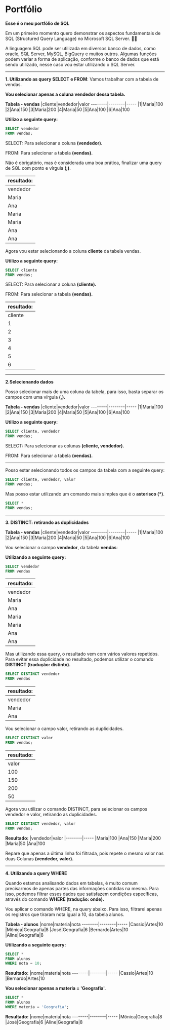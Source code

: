 # Portfólio

**Esse é o meu portfólio de SQL**

Em um primeiro momento quero demonstrar os aspectos fundamentais de SQL (Structured Query Language) no Microsoft SQL Server. 👨‍💻

A linguagem SQL pode ser utilizada em diversos banco de dados, como oracle, SQL Server, MySQL, BigQuery e muitos outros. Algumas funções podem variar a forma de aplicação, conforme o banco de dados que está sendo utilizado, nesse caso vou estar utilizando o SQL Server.

---
**1. Utilizando as query SELECT e FROM**: Vamos trabalhar com a tabela de vendas.

**Vou selecionar apenas a coluna vendedor dessa tabela.**

**Tabela - vendas**
|cliente|vendedor|valor 
--------|--------|-----
|1|Maria|100
|2|Ana|150
|3|Maria|200
|4|Maria|50
|5|Ana|100
|6|Ana|100

**Utilizo a seguinte query:**

```SQL 
SELECT vendedor
FROM vendas;
```
SELECT: Para selecionar a coluna **(vendedor).**

FROM: Para selecionar a tabela **(vendas).**

Não é obrigatório, mas é considerada uma boa prática, finalizar uma query de SQL com ponto e vírgula **(;)**.

|resultado:|
|-----------|
|vendedor|
|Maria|
|Ana|
|Maria|
|Maria|
|Ana|
|Ana|

Agora vou estar selecionando a coluna **cliente** da tabela vendas.

**Utilizo a seguinte query:**

```SQL 
SELECT cliente
FROM vendas;
```
SELECT: Para selecionar a coluna **(cliente).**

FROM: Para selecionar a tabela **(vendas).**

|resultado:|
|-----------|
|cliente|
|1|
|2|
|3|
|4|
|5|
|6|

---

**2.Selecionando dados**

Posso selecionar mais de uma coluna da tabela, para isso, basta separar os campos com uma vírgula **(,).**

**Tabela - vendas**
|cliente|vendedor|valor 
--------|--------|-----
|1|Maria|100
|2|Ana|150
|3|Maria|200
|4|Maria|50
|5|Ana|100
|6|Ana|100

**Utilizo a seguinte query:**

```SQL 
SELECT cliente, vendedor
FROM vendas;
```
SELECT: Para selecionar as colunas **(cliente, vendedor).**

FROM: Para selecionar a tabela **(vendas).**

---

Posso estar selecionando todos os campos da tabela com a seguinte query:

```SQL 
SELECT cliente, vendedor, valor
FROM vendas;
```
Mas posso estar utilizando um comando mais simples que é o **asterisco (*)**.

```SQL 
SELECT *
FROM vendas;
```

---

**3. DISTINCT: retirando as duplicidades**

**Tabela - vendas**
|cliente|vendedor|valor 
--------|--------|-----
|1|Maria|100
|2|Ana|150
|3|Maria|200
|4|Maria|50
|5|Ana|100
|6|Ana|100

Vou selecionar o campo **vendedor**, da tabela **vendas**:

**Utilizando a seguinte query:**

```SQL
SELECT vendedor
FROM vendas
```

|resultado:|
|-----------|
|vendedor|
|Maria|
|Ana|
|Maria|
|Maria|
|Ana|
|Ana|

Mas utilizando essa query, o resultado vem com vários valores repetidos.
Para evitar essa duplicidade no resultado, podemos utilizar o comando **DISTINCT (tradução: distinto).**

```SQL
SELECT DISTINCT vendedor
FROM vendas
```

|resultado:|
|-----------|
|vendedor|
|Maria|
|Ana|

Vou selecionar o campo valor, retirando as duplicidades.

```SQL
SELECT DISTINCT valor
FROM vendas;
```

|resultado:|
|-----------|
|valor|
|100|
|150|
|200|
|50|

Agora vou utilizar o comando DISTINCT, para selecionar os campos vendedor e valor, retirando as duplicidades.

```SQL
SELECT DISTINCT vendedor, valor
FROM vendas;
```
**Resultado:**
|vendedor|valor 
|--------|-----
|Maria|100
|Ana|150
|Maria|200
|Maria|50
|Ana|100

Repare que apenas a última linha foi filtrada, pois repete o mesmo valor nas duas Colunas **(vendedor, valor).**

---

**4. Utilizando a query WHERE**

Quando estamos analisando dados em tabelas, é muito comum precisarmos de apenas partes das informações contidas na mesma.
Para isso, podemos filtrar esses dados que satisfazem condições específicas, através do comando **WHERE (tradução: onde).**

Vou aplicar o comando WHERE, na query abaixo.
Para isso, filtrarei apenas os registros que tiraram nota igual a 10, da tabela alunos.

**Tabela - alunos**
|nome|materia|nota 
--------|--------|-----
|Cassio|Artes|10
|Mônica|Geografia|8
|José|Geografia|6
|Bernardo|Artes|10
|Aline|Geografia|8

**Utilizando a seguinte query:**

```SQL
SELECT *
FROM alunos
WHERE nota = 10;
```

**Resultado:**
|nome|materia|nota 
--------|--------|-----
|Cassio|Artes|10
|Bernardo|Artes|10

**Vou selecionar apenas a materia = 'Geografia'.**

```SQL
SELECT *
FROM alunos
WHERE materia = 'Geografia';
```

**Resultado:**
|nome|materia|nota 
--------|--------|-----
|Mônica|Geografia|8
|José|Geografia|6
|Aline|Geografia|8
